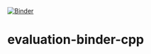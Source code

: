 [![Binder](https://mybinder.org/badge_logo.svg)](https://mybinder.org/v2/gh/fbelhadi/evaluation-binder-cpp/main)
# evaluation-binder-cpp
